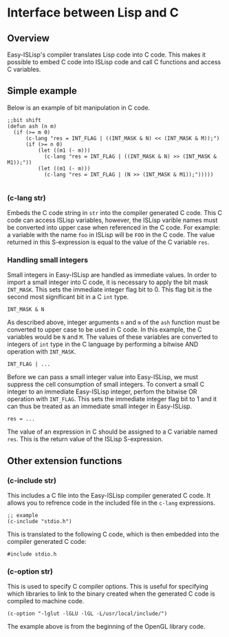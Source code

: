 # Interface between Lisp and C

## Overview
Easy-ISLisp's compiler translates Lisp code into C code. This makes it possible to embed C code into ISLisp code and call C functions and access C variables.


## Simple example
Below is an example of bit manipulation in C code.

```
;;bit shift
(defun ash (n m)
  (if (>= m 0)
      (c-lang "res = INT_FLAG | ((INT_MASK & N) << (INT_MASK & M));")
      (if (>= n 0)
          (let ((m1 (- m)))
            (c-lang "res = INT_FLAG | ((INT_MASK & N) >> (INT_MASK & M1));"))
          (let ((m1 (- m)))
            (c-lang "res = INT_FLAG | (N >> (INT_MASK & M1));")))))
          
```

### (c-lang str)
Embeds the C code string in `str` into the compiler generated C code. This C code can access ISLisp variables, however, the ISLisp varible names must be converted into upper case when referenced in the C code. For example: a variable with the name `foo` in ISLisp will be `FOO` in the C code. The value returned in this S-expression is equal to the value of the C variable `res`.

### Handling small integers
Small integers in Easy-ISLisp are handled as immediate values. In order to import a small integer into C code, it is necessary to apply the bit mask `INT_MASK`. This sets the immediate integer flag bit to 0. This flag bit is the second most significant bit in a C `int` type.

```
INT_MASK & N
```

As described above, integer arguments `n` and `m` of the `ash` function must be converted to upper case to be used in C code. In this example, the C variables would be `N` and `M`. The values of these variables are converted to integers of `int` type in the C language by performing a bitwise AND operation with `INT_MASK`.

```
INT_FLAG | ...

```
Before we can pass a small integer value into Easy-ISLisp, we must suppress the cell consumption of small integers. To convert a small C integer to an immediate Easy-ISLisp integer, perfom the bitwise OR operation with `INT_FLAG`. This sets the immediate integer flag bit to 1 and it can thus be treated as an immediate small integer in Easy-ISLisp.

```
res = ...

```

The value of an expression in C should be assigned to a C variable named `res`. This is the return value of the ISLisp S-expression.

## Other extension functions


### (c-include str)
This includes a C file into the Easy-ISLisp compiler generated C code. It allows you to refrence code in the included file in the `c-lang` expressions.

```
;; example
(c-include "stdio.h")  
```

This is translated to the following C code, which is then embedded into the compiler generated C code:

```
#include stdio.h
```

### (c-option str)

This is used to specify C compiler options. This is useful for specifying which libraries to link to the binary created when the generated C code is compiled to machine code.

```
(c-option "-lglut -lGLU -lGL -L/usr/local/include/")

```

The example above is from the beginning of the OpenGL library code.
